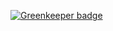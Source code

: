 

[![Greenkeeper badge](https://badges.greenkeeper.io/jrop/meal-planner.svg)](https://greenkeeper.io/)